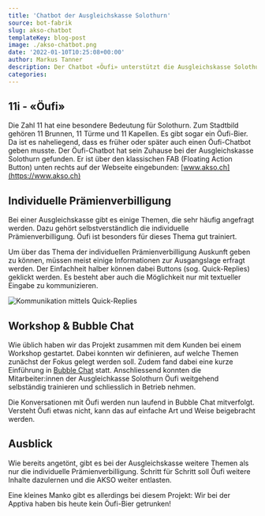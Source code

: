 ```yaml
---
title: 'Chatbot der Ausgleichskasse Solothurn'
source: bot-fabrik
slug: akso-chatbot
templateKey: blog-post
image: ./akso-chatbot.png
date: '2022-01-10T10:25:08+00:00'
author: Markus Tanner
description: Der Chatbot «Öufi» unterstützt die Ausgleichskasse Solothurn.
categories:
---
```


## 11i - «Öufi»

Die Zahl 11 hat eine besondere Bedeutung für Solothurn. Zum Stadtbild gehören 11 Brunnen, 11 Türme und 11 Kapellen. Es gibt sogar ein Öufi-Bier. Da ist es naheliegend, dass es früher oder später auch einen Öufi-Chatbot geben musste. Der Öufi-Chatbot hat sein Zuhause bei der Ausgleichskasse Solothurn gefunden. Er ist über den klassischen FAB (Floating Action Button) unten rechts auf der Webseite eingebunden: [www.akso.ch](https://www.akso.ch)

## Individuelle Prämienverbilligung

Bei einer Ausgleichskasse gibt es einige Themen, die sehr häufig angefragt werden. Dazu gehört selbstverständlich die individuelle Prämienverbilligung. Öufi ist besonders für dieses Thema gut trainiert.

Um über das Thema der individuellen Prämienverbilligung Auskunft geben zu können, müssen meist einige Informationen zur Ausgangslage erfragt werden. Der Einfachheit halber können dabei Buttons (sog. Quick-Replies) geklickt werden. Es besteht aber auch die Möglichkeit nur mit textueller Eingabe zu kommunizieren.

![Kommunikation mittels Quick-Replies](akso-ipv.png)

## Workshop & Bubble Chat

Wie üblich haben wir das Projekt zusammen mit dem Kunden bei einem Workshop gestartet. Dabei konnten wir definieren, auf welche Themen zunächst der Fokus gelegt werden soll. Zudem fand dabei eine kurze Einführung in [Bubble Chat](https://www.bubble-chat.ch) statt. Anschliessend konnten die Mitarbeiter:innen der Ausgleichkasse Solothurn Öufi weitgehend selbständig trainieren und schliesslich in Betrieb nehmen.

Die Konversationen mit Öufi werden nun laufend in Bubble Chat mitverfolgt. Versteht Öufi etwas nicht, kann das auf einfache Art und Weise beigebracht werden.

## Ausblick

Wie bereits angetönt, gibt es bei der Ausgleichskasse weitere Themen als nur die individuelle Prämienverbilligung. Schritt für Schritt soll Öufi weitere Inhalte dazulernen und die AKSO weiter entlasten.

Eine kleines Manko gibt es allerdings bei diesem Projekt: Wir bei der Apptiva haben bis heute kein Öufi-Bier getrunken!
